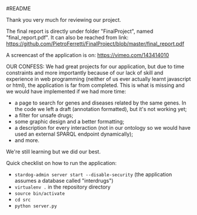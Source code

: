 #README

Thank you very much for reviewing our project.

The final report is directly under folder "FinalProject", named "final_report.pdf". It can also be reached from link: https://github.com/PietroFerretti/FinalProject/blob/master/final_report.pdf 

A screencast of the application is on: https://vimeo.com/143414010

OUR CONFESS:
We had great projects for our application, but due to time constraints and more importantly because of our lack of skill and experience in web programming (neither of us ever actually learnt javascript or html), the application is far from completed.
This is what is missing and we would have implemented if we had more time:
- a page to search for genes and diseases related by the same genes. In the code we left a draft (annotation formatted), but it's not working yet;
- a filter for unsafe drugs;
- some graphic design and a better formatting;
- a description for every interaction (not in our ontology so we would have used an external SPARQL endpoint dynamically);
- and more.

We're still learning but we did our best.

Quick checklist on how to run the application:
* `stardog-admin server start --disable-security` (the application assumes a database called "interdrugs")
* `virtualenv .` in the repository directory
* `source bin/activate` 
* `cd src`
* `python server.py`
